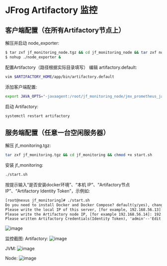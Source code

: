 # JFrog Artifactory 监控
## 客户端配置（在所有Artifactory节点上）
解压并启动 node_exporter:
```bash
$ tar zxf jf_monitoring_node.tgz && cd jf_monitoring_node && tar zxf node_exporter-1.9.1.linux-amd64.tar.gz && cd node_exporter-1.9.1.linux-amd64
$ nohup ./node_exporter &
```
配置Artifactory（路径根据实际目录填写）
编辑 artifactory.default:
```bash
vim $ARTIFACTORY_HOME/app/bin/artifactory.default
```
添加客户端配置:
```sh
export JAVA_OPTS="-javaagent:/root/jf_monitoring_node/jmx_prometheus_javaagent-0.17.2.jar=30013:/root/jf_monitoring_node/jmx_config.yaml"
```
启动 Artifactory:
```bash
systemctl restart artifactory
```
## 服务端配置（任意一台空闲服务器）
解压 jf_monitoring.tgz:
```bash
tar zxf jf_monitoring.tgz && cd jf_monitoring && chmod +x start.sh
```
安装 jf_monitoring:
```bash
./start.sh
```
按提示输入“是否安装docker环境”、“本机 IP”、“Artifactory节点 IP”、“Artifactory Identity Token”，示例如:
```txt
[root@nexus jf_monitoring]# ./start.sh
Do you need to install Docker and Docker Compose? default(y/yes), change(n/no)? y
Please write the local IP of this server, [for example, 192.168.56.13]: 192.168.56.13
Please write the Artifactory node IP, [for example 192.168.56.14]: 192.168.56.14
Please written Artifactory Credentials(Identity Token), 'admin'--'Edit Profile'--'Generate an Identity Token' : <token>
```
![image](https://github.com/user-attachments/assets/10e2e560-770e-4240-9584-6e7f4dcb493f)

监控截图:
Artifactory:
![image](https://github.com/user-attachments/assets/db5f71d8-5e22-4ddd-b23a-280d7bf2af55)

JVM:
![image](https://github.com/user-attachments/assets/c1ce1c7f-2c04-46a9-b922-71f5d5ad87af)

Node:
![image](https://github.com/user-attachments/assets/6a377737-a106-46cc-badb-b38be23f3b60)



